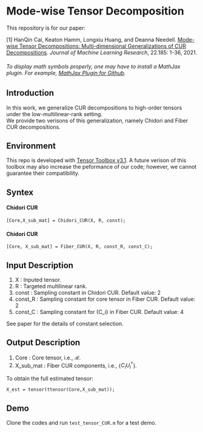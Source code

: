 # Mode-wise Tensor Decomposition

This repository is for our paper:

[1] HanQin Cai, Keaton Hamm, Longxiu Huang, and Deanna Needell. <a href=https://jmlr.org/papers/v22/21-0287.html>Mode-wise Tensor Decompositions: Multi-dimensional Generalizations of CUR Decompositions</a>. *Journal of Machine Learning Research*, 22.185: 1-36, 2021.

###### To display math symbols properly, one may have to install a MathJax plugin. For example, [MathJax Plugin for Github](https://chrome.google.com/webstore/detail/mathjax-plugin-for-github/ioemnmodlmafdkllaclgeombjnmnbima?hl=en).


## Introduction
In this work, we generalize CUR decompositions to high-order tensors under the low-multilinear-rank setting.  
We provide two verisons of this generalization, namely Chidori and Fiber CUR decompositions.  


## Environment
This repo is developed with <a href=https://gitlab.com/tensors/tensor_toolbox/-/releases/v3.1>Tensor Toolbox v3.1</a>. A future verison of this toolbox may also increase the peformance of our code; however, we cannot guarantee their compatibility.


## Syntex

#### Chidori CUR
```
[Core,X_sub_mat] = Chidori_CUR(X, R, const);
```

#### Chidori CUR
```
[Core, X_sub_mat] = Fiber_CUR(X, R, const_R, const_C);
```

## Input Description
1. X : Inputed tensor. 
1. R : Targeted multilinear rank.
1. const : Sampling constant in Chidori CUR. Default value: 2
1. const_R : Sampling constant for core tensor in Fiber CUR. Default value: 2
1. const_C : Sampling constant for {C_i} in Fiber CUR. Default value: 4

See paper for the details of constant selection.

## Output Description
1. Core : Core tensor, i.e., $\mathcal{R}$.
1. X_sub_mat : Fiber CUR components, i.e., {$C_i U_i^\dagger$}.

To obtain the full estimated tensor: 
```
X_est = tensor(ttensor(Core,X_sub_mat));
```

## Demo

Clone the codes and run `test_tensor_CUR.m` for a test demo.
